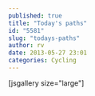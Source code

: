 ```yaml
---
published: true
title: "Today's paths"
id: "5581"
slug: "todays-paths"
author: rv
date: 2013-05-27 23:01
categories: Cycling
---
```

[jsgallery size="large"]